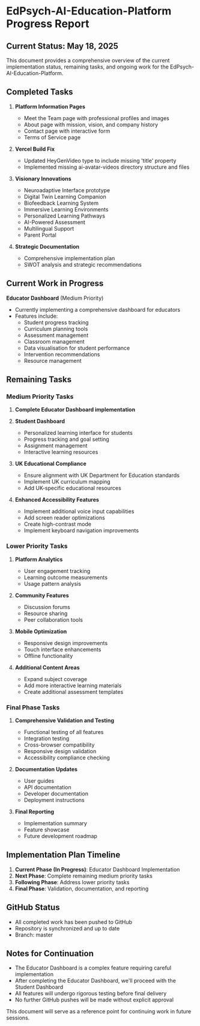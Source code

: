 # EdPsych-AI-Education-Platform Progress Report

## Current Status: May 18, 2025

This document provides a comprehensive overview of the current implementation status, remaining tasks, and ongoing work for the EdPsych-AI-Education-Platform.

## Completed Tasks

1. **Platform Information Pages**
   - Meet the Team page with professional profiles and images
   - About page with mission, vision, and company history
   - Contact page with interactive form
   - Terms of Service page

2. **Vercel Build Fix**
   - Updated HeyGenVideo type to include missing 'title' property
   - Implemented missing ai-avatar-videos directory structure and files

3. **Visionary Innovations**
   - Neuroadaptive Interface prototype
   - Digital Twin Learning Companion
   - Biofeedback Learning System
   - Immersive Learning Environments
   - Personalized Learning Pathways
   - AI-Powered Assessment
   - Multilingual Support
   - Parent Portal

4. **Strategic Documentation**
   - Comprehensive implementation plan
   - SWOT analysis and strategic recommendations

## Current Work in Progress

**Educator Dashboard** (Medium Priority)
- Currently implementing a comprehensive dashboard for educators
- Features include:
  - Student progress tracking
  - Curriculum planning tools
  - Assessment management
  - Classroom management
  - Data visualisation for student performance
  - Intervention recommendations
  - Resource management

## Remaining Tasks

### Medium Priority Tasks
1. **Complete Educator Dashboard implementation**
2. **Student Dashboard**
   - Personalized learning interface for students
   - Progress tracking and goal setting
   - Assignment management
   - Interactive learning resources

3. **UK Educational Compliance**
   - Ensure alignment with UK Department for Education standards
   - Implement UK curriculum mapping
   - Add UK-specific educational resources

4. **Enhanced Accessibility Features**
   - Implement additional voice input capabilities
   - Add screen reader optimizations
   - Create high-contrast mode
   - Implement keyboard navigation improvements

### Lower Priority Tasks
1. **Platform Analytics**
   - User engagement tracking
   - Learning outcome measurements
   - Usage pattern analysis

2. **Community Features**
   - Discussion forums
   - Resource sharing
   - Peer collaboration tools

3. **Mobile Optimization**
   - Responsive design improvements
   - Touch interface enhancements
   - Offline functionality

4. **Additional Content Areas**
   - Expand subject coverage
   - Add more interactive learning materials
   - Create additional assessment templates

### Final Phase Tasks
1. **Comprehensive Validation and Testing**
   - Functional testing of all features
   - Integration testing
   - Cross-browser compatibility
   - Responsive design validation
   - Accessibility compliance checking

2. **Documentation Updates**
   - User guides
   - API documentation
   - Developer documentation
   - Deployment instructions

3. **Final Reporting**
   - Implementation summary
   - Feature showcase
   - Future development roadmap

## Implementation Plan Timeline

1. **Current Phase (In Progress)**: Educator Dashboard Implementation
2. **Next Phase**: Complete remaining medium priority tasks
3. **Following Phase**: Address lower priority tasks
4. **Final Phase**: Validation, documentation, and reporting

## GitHub Status
- All completed work has been pushed to GitHub
- Repository is synchronized and up to date
- Branch: master

## Notes for Continuation
- The Educator Dashboard is a complex feature requiring careful implementation
- After completing the Educator Dashboard, we'll proceed with the Student Dashboard
- All features will undergo rigorous testing before final delivery
- No further GitHub pushes will be made without explicit approval

This document will serve as a reference point for continuing work in future sessions.
